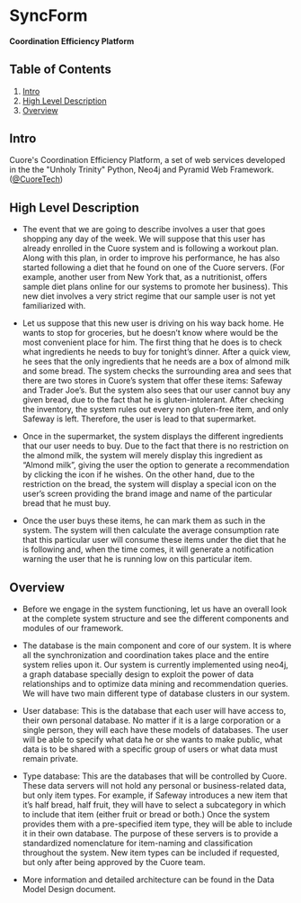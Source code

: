 SyncForm
========

#### Coordination Efficiency Platform

## <a name='TOC'>Table of Contents</a>

  1. [Intro](#intro)
  2. [High Level Description](#high-level-dis)
  3. [Overview](#overview)

## <a name='intro'> Intro

Cuore's Coordination Efficiency Platform, a set of web services developed in the the "Unholy Trinity" Python, Neo4j and Pyramid Web Framework. ([@CuoreTech](https://twitter.com/CuoreTech))

## <a name='high-level-dis'> High Level Description
* The event that we are going to describe involves a user that goes shopping any day of the week. We will suppose that this user has already enrolled in the Cuore system and is following a workout plan. Along with this plan, in order to improve his performance, he has also started following a diet that he found on one of the Cuore servers. (For example, another user from New York that, as a nutritionist, offers sample diet plans online for our systems to promote her business). This new diet involves a very strict regime that our sample user is not yet familiarized with. 

* Let us suppose that this new user is driving on his way back home. He wants to stop for groceries, but he doesn’t know where would be the most convenient place for him. The first thing that he does is to check what ingredients he needs to buy for tonight’s dinner. After a quick view, he sees that the only ingredients that he needs are a box of almond milk and some bread. The system checks the surrounding area and sees that there are two stores in Cuore’s system that offer these items: Safeway and Trader Joe’s. But the system also sees that our user cannot buy any given bread, due to the fact that he is gluten-intolerant. After checking the inventory, the system rules out every non gluten-free item, and only Safeway is left. Therefore, the user is lead to that supermarket. 

* Once in the supermarket, the system displays the different ingredients that our user needs to buy. Due to the fact that there is no restriction on the almond milk, the system will merely display this ingredient as “Almond milk”, giving the user the option to generate a recommendation by clicking the icon if he wishes. On the other hand, due to the restriction on the bread, the system will display a special icon on the user’s screen providing the brand image and name of the particular bread that he must buy. 

* Once the user buys these items, he can mark them as such in the system. The system will then calculate the average consumption rate that this particular user will consume these items under the diet that he is following and, when the time comes, it will generate a notification warning the user that he is running low on this particular item.


## <a name='overview'> Overview

* Before we engage in the system functioning, let us have an overall look at the complete system structure and see the different components and modules of our framework.

* The database is the main component and core of our system. It is where all the synchronization and coordination takes place and the entire system relies upon it. Our system is currently implemented using neo4j, a graph database specially design to exploit the power of data relationships and to optimize data mining and recommendation queries. We will have two main different type of database clusters in our system.

* User database: This is the database that each user will have access to, their own personal database. No matter if it is a large corporation or a single person, they will each have these models of databases. The user will be able to specify what data he or she wants to make public, what data is to be shared with a specific group of users or what data must remain private. 

* Type database: This are the databases that will be controlled by Cuore. These data servers will not hold any personal or business-related data, but only item types. For example, if Safeway introduces a new item that it’s half bread, half fruit, they will have to select a subcategory in which to include that item (either fruit or bread or both.) Once the system provides them with a pre-specified item type, they will be able to include it in their own database. The purpose of these servers is to provide a standardized nomenclature for item-naming and classification throughout the system. New item types can be included if requested, but only after being approved by the Cuore team. 

* More information and detailed architecture can be found in the Data Model Design document.
